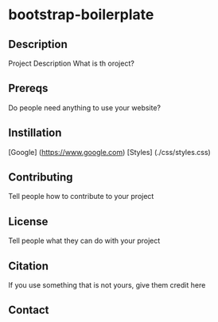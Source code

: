 # bootstrap-boilerplate
## Description
Project Description
What is th oroject?
## Prereqs
Do people need anything to use your website?
## Instillation
[Google] (https://www.google.com)
[Styles] (./css/styles.css)

## Contributing
Tell people how to contribute to your project
## License
Tell people what they can do with your project
## Citation
If you use something that is not yours, give them credit here
## Contact